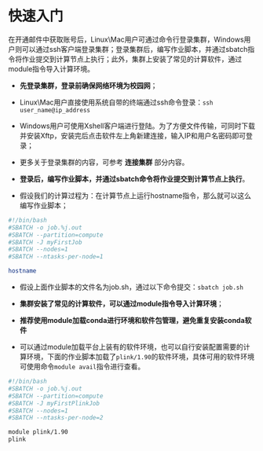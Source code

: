 # 快速入门

在开通邮件中获取账号后，Linux\Mac用户可通过命令行登录集群，Windows用户则可以通过ssh客户端登录集群；登录集群后，编写作业脚本，并通过sbatch指令将作业提交到计算节点上执行；此外，集群上安装了常见的计算软件，通过module指令导入计算环境。

* **先登录集群，登录前确保网络环境为校园网**；
* Linux\Mac用户直接使用系统自带的终端通过ssh命令登录：`ssh user_name@ip_address`
* Windows用户可使用Xshell客户端进行登陆。为了方便文件传输，可同时下载并安装Xftp，安装完后点击软件左上角新建连接，输入IP和用户名密码即可登录；
* 更多关于登录集群的内容，可参考 **连接集群** 部分内容。



* **登录后，编写作业脚本，并通过sbatch命令将作业提交到计算节点上执行**。
* 假设我们的计算过程为：在计算节点上运行hostname指令，那么就可以这么编写作业脚本；

```bash
#!/bin/bash
#SBATCH -o job.%j.out
#SBATCH --partition=compute
#SBATCH -J myFirstJob
#SBATCH --nodes=1
#SBATCH --ntasks-per-node=1

hostname
```

* 假设上面作业脚本的文件名为job.sh，通过以下命令提交：`sbatch job.sh`



* **集群安装了常见的计算软件，可以通过module指令导入计算环境**；
* **推荐使用module加载conda进行环境和软件包管理，避免重复安装conda软件**
* 可以通过module加载平台上装有的软件环境，也可以自行安装配置需要的计算环境，下面的作业脚本加载了`plink/1.90`的软件环境，具体可用的软件环境可使用命令`module avail`指令进行查看。

```bash
#!/bin/bash
#SBATCH -o job.%j.out
#SBATCH --partition=compute
#SBATCH -J myFirstPlinkJob
#SBATCH --nodes=1
#SBATCH --ntasks-per-node=2

module plink/1.90
plink
```
